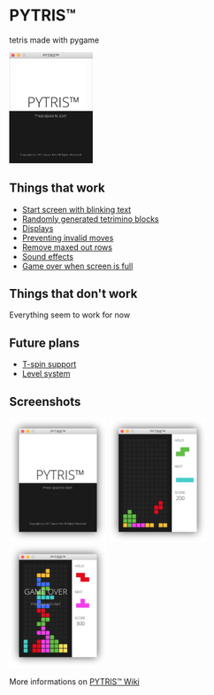 # PYTRIS™
tetris made with pygame

<img src="assets/images/play.gif" width="30%">

## Things that work
- [Start screen with blinking text](https://github.com/k0626089/PYTRIS/wiki/Things-that-work#start-screen-with-blinking-text)
- [Randomly generated tetrimino blocks](https://github.com/k0626089/PYTRIS/wiki/Things-that-work#randomly-generated-tetrimino-blocks)
- [Displays](https://github.com/k0626089/PYTRIS/wiki/Things-that-work#displays)
- [Preventing invalid moves](https://github.com/k0626089/PYTRIS/wiki/Things-that-work#preventing-invalid-moves)
- [Remove maxed out rows](https://github.com/k0626089/PYTRIS/wiki/Things-that-work#remove-maxed-out-rows)
- [Sound effects](https://github.com/k0626089/PYTRIS/wiki/Resources#sound-source)
- [Game over when screen is full](https://github.com/k0626089/PYTRIS/wiki/Things-that-work#game-over-when-the-board-is-full)

## Things that don't work
Everything seem to work for now

## Future plans
- [T-spin support](https://github.com/k0626089/PYTRIS/wiki/Future-plans#t-spin-support)
- [Level system](https://github.com/k0626089/PYTRIS/wiki/Future-plans#level-system)

## Screenshots
<img src="assets/images/title.png" width="35%">
<img src="assets/images/gameplay.png" width="35%">
<img src="assets/images/gameover.png" width="35%">

More informations on [PYTRIS™ Wiki](https://github.com/k0626089/PYTRIS/wiki)
